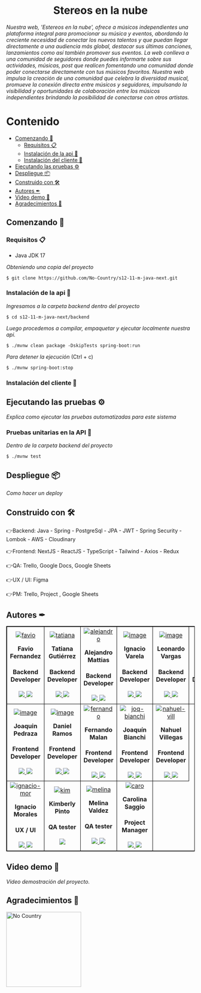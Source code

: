 <h1 align="center"> Stereos en la nube</h1>

_Nuestra web, 'Estereos en la nube', ofrece a músicos independientes una plataforma integral para promocionar su música y eventos, abordando  la creciente necesidad de conectar los nuevos talentos y que puedan llegar directamente a una  audiencia más global, destacar sus últimas canciones,  lanzamientos  como así también promover sus eventos. 
La web conlleva a una comunidad de seguidores donde puedes informarte sobre sus actividades, músicas, post que realicen fomentando una comunidad donde poder conectarse directamente con tus músicos favoritos. 
Nuestra web impulsa la creación de una comunidad que celebra la diversidad musical, promueve la conexión directa entre músicos y  seguidores,  impulsando la visibilidad y oportunidades de colaboración entre los músicos independientes brindando la posibilidad de conectarse con otros artistas._

# Contenido
* [Comenzando 🚀](#Comenzando-)
  * [Requisitos 📋](#Requisitos-)
  * [Instalación de la api 🔧](#Instalación-de-la-api-)
  * [Instalación del cliente 🔨](#Instalación-del-cliente-)
* [Ejecutando las pruebas ⚙️](#Ejecutando-las-pruebas-)
* [Despliegue 📦](#Despliegue-)
* [Construido con 🛠](#construido-con-)
* [Autores ✒](#Autores-)
* [Video demo 🎥](#Video-demo-)
* [Agradecimientos 💝](#Agradecimientos-)

## Comenzando 🚀

### Requisitos 📋

- Java JDK 17

_Obteniendo una copia del proyecto_

```
$ git clone https://github.com/No-Country/s12-11-m-java-next.git
```

### Instalación de la api 🔧

_Ingresamos a la carpeta backend dentro del proyecto_

```
$ cd s12-11-m-java-next/backend
```

_Luego procedemos a compilar, empaquetar y ejecutar localmente nuestra api._

```
$ ./mvnw clean package -DskipTests spring-boot:run
```

_Para detener la ejecución_ (Ctrl + c)

```
$ ./mvnw spring-boot:stop
```

### Instalación del cliente 🔨

## Ejecutando las pruebas ⚙️

_Explica como ejecutar las pruebas automatizadas para este sistema_

### Pruebas unitarias en la API 🔩

_Dentro de la carpeta backend del proyecto_

```
$ ./mvnw test
```

## Despliegue 📦

_Como hacer un deploy_

## Construido con 🛠

👉Backend: Java - Spring - PostgreSql - JPA - JWT - Spring Security - Lombok - AWS - Cloudinary

👉Frontend: NextJS - ReactJS - TypeScript - Tailwind - Axios - Redux

👉QA: Trello, Google Docs, Google Sheets

👉UX / UI: Figma

👉PM: Trello, Project , Google Sheets

## Autores ✒

<table align="center" style="border: 1px #000000 solid">
	<tbody align="center">
		<tr>
   <td style="border: 1px #000000 solid">
<a href='https://postimg.cc/Hj8LfmCm' target='_blank'><img src='https://i.postimg.cc/Hj8LfmCm/favio.jpg' border='0' alt='favio'/></a>
        <h4 style="margin-top: 1rem;">Favio Fernandez</h4>
        <h4 style="margin-top: 1rem;">Backend Developer</h4>
          <a href="https://github.com/faviofz" target="_blank">
            <img src="https://img.shields.io/static/v1?style=for-the-badge&message=GitHub&color=172B4D&logo=GitHub&logoColor=FFFFFF&label="/>
          </a>
          <a href="https://www.linkedin.com/in/faviofernandez/" target="_blank">
            <img src="https://img.shields.io/badge/linkedin%20-%230077B5.svg?&style=for-the-badge&logo=linkedin&logoColor=white"/>
          </a>
      </td>
   <td style="border: 1px #000000 solid">
<a href='https://postimg.cc/Tpr33cwH' target='_blank'><img src='https://i.postimg.cc/Tpr33cwH/tatiana.jpg' border='0' alt='tatiana'/></a>
        <h4 style="margin-top: 1rem;">Tatiana Gutiérrez</h4>
        <h4 style="margin-top: 1rem;">Backend Developer</h4>
          <a href="https://github.com/tatianagutierrez" target="_blank">
            <img src="https://img.shields.io/static/v1?style=for-the-badge&message=GitHub&color=172B4D&logo=GitHub&logoColor=FFFFFF&label="/>
          </a>
          <a href="https://www.linkedin.com/in/gutierrez-tatiana/" target="_blank">
            <img src="https://img.shields.io/badge/linkedin%20-%230077B5.svg?&style=for-the-badge&logo=linkedin&logoColor=white"/>
          </a>
      </td>
      <td style="border: 1px #000000 solid">
<a href='https://postimg.cc/wyZj7fLn' target='_blank'><img src='https://i.postimg.cc/wyZj7fLn/alejandro.jpg' border='0' alt='alejandro'/></a>
        <h4 style="margin-top: 1rem;">Alejandro Mattias</h4>
        <h4 style="margin-top: 1rem;">Backend Developer</h4>
          <a href="https://github.com/AJMattias" target="_blank">
            <img src="https://img.shields.io/static/v1?style=for-the-badge&message=GitHub&color=172B4D&logo=GitHub&logoColor=FFFFFF&label="/>
          </a>
          <a href="https://www.linkedin.com/in/alejandro-mattias/" target="_blank">
            <img src="https://img.shields.io/badge/linkedin%20-%230077B5.svg?&style=for-the-badge&logo=linkedin&logoColor=white"/>
          </a>
      </td>
   <td style="border: 1px #000000 solid">
        <a href='https://postimg.cc/YjRBfrGd' target='_blank'><img src='https://i.postimg.cc/YjRBfrGd/image.jpg' border='0' alt='image'/></a>
        <h4 style="margin-top: 1rem;">Ignacio Varela</h4>
        <h4 style="margin-top: 1rem;">Backend Developer</h4>
          <a href="https://github.com/nachova1" target="_blank">
            <img src="https://img.shields.io/static/v1?style=for-the-badge&message=GitHub&color=172B4D&logo=GitHub&logoColor=FFFFFF&label="/>
          </a>
          <a href="https://www.linkedin.com/in/ignaciovarela98/" target="_blank">
            <img src="https://img.shields.io/badge/linkedin%20-%230077B5.svg?&style=for-the-badge&logo=linkedin&logoColor=white"/>
          </a>
      </td>
      <td style="border: 1px #000000 solid">
       <a href='https://postimg.cc/PPYHpgs4' target='_blank'><img src='https://i.postimg.cc/PPYHpgs4/image.png' border='0' alt='image'/></a>
        <h4 style="margin-top: 1rem;">Leonardo Vargas</h4>
        <h4 style="margin-top: 1rem;">Backend Developer</h4>
          <a href="https://github.com/leonardofvp" target="_blank">
            <img src="https://img.shields.io/static/v1?style=for-the-badge&message=GitHub&color=172B4D&logo=GitHub&logoColor=FFFFFF&label="/>
          </a>
          <a href="https://www.linkedin.com/in/leonardo-vargas1/" target="_blank">
            <img src="https://img.shields.io/badge/linkedin%20-%230077B5.svg?&style=for-the-badge&logo=linkedin&logoColor=white"/>
          </a>
      </td>   
      <td style="border: 1px #000000 solid">
       <a href='https://postimg.cc/JyvQZkm9' target='_blank'><img src='https://i.postimg.cc/JyvQZkm9/image.jpg' border='0' alt='image'/></a>
        <h4 style="margin-top: 1rem;">Nicolas Zaeta</h4>
        <h4 style="margin-top: 1rem;">Backend Developer</h4>
          <a href="https://github.com/nzaeta" target="_blank">
            <img src="https://img.shields.io/static/v1?style=for-the-badge&message=GitHub&color=172B4D&logo=GitHub&logoColor=FFFFFF&label="/>
          </a>
          <a href="https://www.linkedin.com/in/zaetanicolas/" target="_blank">
            <img src="https://img.shields.io/badge/linkedin%20-%230077B5.svg?&style=for-the-badge&logo=linkedin&logoColor=white"/>
          </a>
      </td>
	</tr>
		<tr>     
      <td style="border: 1px #000000 solid">
        <a href='https://postimg.cc/bdWhCz98' target='_blank'><img src='https://i.postimg.cc/bdWhCz98/image.jpg' border='0' alt='image'/></a>
        <h4 style="margin-top: 1rem;">Joaquin Pedraza</h4>
        <h4 style="margin-top: 1rem;">Frontend Developer</h4>
          <a href="https://github.com/J0AQUINPEDRAZA" target="_blank">
            <img src="https://img.shields.io/static/v1?style=for-the-badge&message=GitHub&color=172B4D&logo=GitHub&logoColor=FFFFFF&label="/>
          </a>
          <a href="https://www.linkedin.com/in/joaquinpedraza962/" target="_blank">
            <img src="https://img.shields.io/badge/linkedin%20-%230077B5.svg?&style=for-the-badge&logo=linkedin&logoColor=white"/>
          </a>
      </td>

   <td style="border: 1px #000000 solid">
        <a href='https://postimg.cc/2V8Jmgjy' target='_blank'><img src='https://i.postimg.cc/2V8Jmgjy/image.jpg' border='0' alt='image'/></a>
        <h4 style="margin-top: 1rem;">Daniel Ramos</h4>
        <h4 style="margin-top: 1rem;">Frontend Developer</h4>
          <a href="https://github.com/danielghost20" target="_blank">
            <img src="https://img.shields.io/static/v1?style=for-the-badge&message=GitHub&color=172B4D&logo=GitHub&logoColor=FFFFFF&label="/>
          </a>
          <a href="https://www.linkedin.com/in/daniel-ramos21/" target="_blank">
            <img src="https://img.shields.io/badge/linkedin%20-%230077B5.svg?&style=for-the-badge&logo=linkedin&logoColor=white"/>
          </a>
      </td>

<td style="border: 1px #000000 solid">
<a href='https://postimg.cc/FYNsdJkF' target='_blank'><img src='https://i.postimg.cc/FYNsdJkF/fernando.jpg' border='0' alt='fernando'/></a>
        <h4 style="margin-top: 1rem;">Fernando Malan</h4>
        <h4 style="margin-top: 1rem;">Frontend Developer</h4>
          <a href="https://github.com/MalanFernando" target="_blank">
            <img src="https://img.shields.io/static/v1?style=for-the-badge&message=GitHub&color=172B4D&logo=GitHub&logoColor=FFFFFF&label="/>
          </a>
          <a href="https://www.linkedin.com/in/fernando-david-malan-perugachi-b48b6321a/" target="_blank">
            <img src="https://img.shields.io/badge/linkedin%20-%230077B5.svg?&style=for-the-badge&logo=linkedin&logoColor=white"/>
          </a>
      </td>
            <td style="border: 1px #000000 solid">
<a href='https://postimg.cc/qzf7rFk3' target='_blank'><img src='https://i.postimg.cc/qzf7rFk3/joq-bianchi.jpg' border='0' alt='joq-bianchi'/></a>
        <h4 style="margin-top: 1rem;">Joaquín Bianchi</h4>
        <h4 style="margin-top: 1rem;">Frontend Developer</h4>
          <a href="https://github.com/Joaquin-Bianchi/" target="_blank">
            <img src="https://img.shields.io/static/v1?style=for-the-badge&message=GitHub&color=172B4D&logo=GitHub&logoColor=FFFFFF&label="/>
          </a>
          <a href="https://www.linkedin.com/in/joaquin-bianchi-dev/" target="_blank">
            <img src="https://img.shields.io/badge/linkedin%20-%230077B5.svg?&style=for-the-badge&logo=linkedin&logoColor=white"/>
          </a>
      </td>
            <td style="border: 1px #000000 solid">
<a href='https://postimg.cc/874khPLR' target='_blank'><img src='https://i.postimg.cc/874khPLR/nahuel-vill.jpg' border='0' alt='nahuel-vill'/></a>
        <h4 style="margin-top: 1rem;">Nahuel Villegas</h4>
        <h4 style="margin-top: 1rem;">Frontend Developer</h4>
          <a href="https://github.com/Nahu258" target="_blank">
            <img src="https://img.shields.io/static/v1?style=for-the-badge&message=GitHub&color=172B4D&logo=GitHub&logoColor=FFFFFF&label="/>
          </a>
          <a href="https://www.linkedin.com/in/villegasnahuel/" target="_blank">
            <img src="https://img.shields.io/badge/linkedin%20-%230077B5.svg?&style=for-the-badge&logo=linkedin&logoColor=white"/>
          </a>
      </td>
         		</tr>
		<tr>   
      <td style="border: 1px #000000 solid">
<a href='https://postimg.cc/6229Jrgc' target='_blank'><img src='https://i.postimg.cc/6229Jrgc/ignacio-mor.png' border='0' alt='ignacio-mor'/></a>
        <h4 style="margin-top: 1rem;">Ignacio Morales</h4>
        <h4 style="margin-top: 1rem;">UX / UI</h4>
          <a href="https://www.behance.net/ignaciojosemorales" target="_blank">
            <img src="https://img.shields.io/static/v1?style=for-the-badge&message=Behance&color=1769FF&logo=behance&logoColor=FFFFFF&label="/>
          </a>
          <a href="https://www.linkedin.com/in/ignacio-jos%C3%A9-morales-817889248/" target="_blank">
            <img src="https://img.shields.io/badge/linkedin%20-%230077B5.svg?&style=for-the-badge&logo=linkedin&logoColor=white"/>
          </a>
      </td>
<td style="border: 1px #000000 solid">
<a href='https://postimg.cc/tn6CP3zJ' target='_blank'><img src='https://i.postimg.cc/tn6CP3zJ/kim.jpg' border='0' alt='kim'/></a>
        <h4 style="margin-top: 1rem;">Kimberly Pinto</h4>
        <h4 style="margin-top: 1rem;">QA tester</h4>
          <a href="https://www.linkedin.com/in/kimberly-pinto-perales/" target="_blank">
            <img src="https://img.shields.io/badge/linkedin%20-%230077B5.svg?&style=for-the-badge&logo=linkedin&logoColor=white"/>
          </a>
      </td>
   <td style="border: 1px #000000 solid">
<a href='https://postimg.cc/3yw895ZP' target='_blank'><img src='https://i.postimg.cc/3yw895ZP/melina.jpg' border='0' alt='melina'/></a>
        <h4 style="margin-top: 1rem;">Melina Valdez</h4>
        <h4 style="margin-top: 1rem;">QA tester</h4>
          <a href="https://github.com/Melina1599" target="_blank">
            <img src="https://img.shields.io/static/v1?style=for-the-badge&message=GitHub&color=172B4D&logo=GitHub&logoColor=FFFFFF&label="/>
          </a>
          <a href="https://www.linkedin.com/in/melina-delosangeles-valdez/" target="_blank">
            <img src="https://img.shields.io/badge/linkedin%20-%230077B5.svg?&style=for-the-badge&logo=linkedin&logoColor=white"/>
          </a>
      </td>
            <td style="border: 1px #000000 solid">
<a href='https://postimg.cc/GBSc5779' target='_blank'><img src='https://i.postimg.cc/GBSc5779/caro.png' border='0' alt='caro'/></a>
        <h4 style="margin-top: 1rem;">Carolina Saggio</h4>
        <h4 style="margin-top: 1rem;">Project Manager</h4>
          <a href="https://github.com/csaggio74" target="_blank">
            <img src="https://img.shields.io/static/v1?style=for-the-badge&message=GitHub&color=172B4D&logo=GitHub&logoColor=FFFFFF&label="/>
          </a>
          <a href="https://www.linkedin.com/in/carolina-saggio-78338923/" target="_blank">
            <img src="https://img.shields.io/badge/linkedin%20-%230077B5.svg?&style=for-the-badge&logo=linkedin&logoColor=white"/>
          </a>
      </td>
		</tr>
    <div>
	</tbody>
</table>
     

## Video demo 🎥

_Video demostración del proyecto._

## Agradecimientos 💝

<a href="https://www.nocountry.tech/" target="_blank">
    <img src="https://encrypted-tbn0.gstatic.com/images?q=tbn:ANd9GcQsukYB3HL90LSwYv_RIR2O2OlCV8Sbkx2eNHv8nRvOu8L16FxLQ0nPzY02wQ_BJOfQZw&usqp=CAU" width="200" alt="No Country ">
</a>
